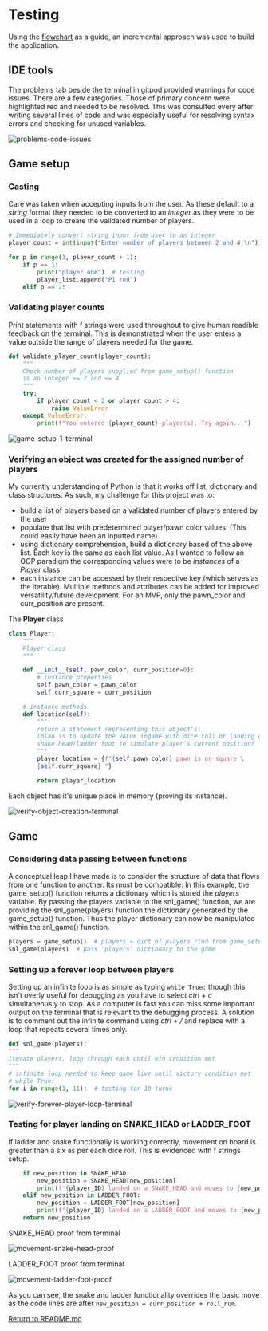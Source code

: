 # Testing

Using the [flowchart](docs/wireframes/flowchart.png "Game logic flowchart") as a guide, an incremental approach was used to build the application.

## IDE tools
The problems tab beside the terminal in gitpod provided warnings for code issues.  There are a few categories. Those of primary concern were highlighted red and needed to be resolved.
This was consulted every after writing several lines of code and was especially useful for resolving syntax errors and checking for unused variables.

![problems-code-issues](docs/readme/problems-code-issues.png "problems-code-issues")

## Game setup
### Casting
Care was taken when accepting inputs from the user.  As these default to a *string* format they needed to be converted to an *integer* as they were to be used in a loop to create the validated number of players.

``` python
# Immediately convert string input from user to an integer
player_count = int(input("Enter number of players between 2 and 4:\n"))
```

``` python
for p in range(1, player_count + 1):
    if p == 1:
        print("player one")  # testing
        player_list.append("P1 red")
    elif p == 2:
```

### Validating player counts
Print statements with f strings were used throughout to give human readible feedback on the terminal.  This is demonstrated when the user enters a value outside the range of players needed for the game.

``` python
def validate_player_count(player_count):
    """
    Check number of players supplied from game_setup() function
    is an integer >= 2 and <= 4
    """
    try:
        if player_count < 2 or player_count > 4:
            raise ValueError
    except ValueError:
        print(f"You entered {player_count} player(s). Try again...")
```

![game-setup-1-terminal](docs/readme/game-setup-1.png "game-setup-1-terminal")

### Verifying an object was created for the assigned number of players
My currently understanding of Python is that it works off list, dictionary and class structures.  As such, my challenge for this project was to:
- build a list of players based on a validated number of players entered by the user
- populate that list with predetermined player/pawn color values. (This could easily have been an inputted name)
- using dictionary comprehension, build a dictionary based of the above list.  Each key is the same as each list value. As I wanted to follow an OOP paradigm the corresponding values were to be *instances* of a *Player* class.
- each instance can be accessed by their respective key (which serves as the iterable).  Multiple methods and attributes can be added for improved versatility/future development.  For an MVP, only the pawn_color and curr_position are present.

The **Player** class
``` python
class Player:
    """
    Player class
    """

    def __init__(self, pawn_color, curr_position=0):
        # instance properties
        self.pawn_color = pawn_color
        self.curr_square = curr_position

    # instance methods
    def location(self):
        """
        return a statement representing this object's:
        (plan is to update the VALUE ingame with dice roll or landing on a \
        snake head/ladder foot to simulate player's current position)
        """
        player_location = {f"{self.pawn_color} pawn is on square \
        {self.curr_square} "}

        return player_location
```

Each object has it's unique place in memory (proving its instance).

![verify-object-creation-terminal](docs/readme/verify-object-instance-of-a-class-creation.png "verify-object-creation-terminal")

## Game
### Considering data passing between functions
A conceptual leap I have made is to consider the structure of data that flows from one function to another.  Its must be compatible.  In this example, the game_setup() function returns a dictionary which is stored the *players* variable. By passing the players variable to the snl_game() function, we are providing the snl_game(players) function the dictionary generated by the game_setup() function.  Thus the player dictionary can now be manipulated within the snl_game() function.

``` python
players = game_setup()  # players = dict of players rtnd from game_setup()
snl_game(players)  # pass 'players' dictionary to the game
```


### Setting up a forever loop between players
Setting up an infinite loop is as simple as typing `while True:` though this isn't overly useful for debugging as you have to select *ctrl + c* simultaneously to stop.  As a computer is fast you can miss some important output on the terminal that is relevant to the debugging process.  A solution is to comment out the infinite command using *ctrl + /* and replace with a loop that repeats several times only.

``` python
def snl_game(players):
"""
Iterate players, loop through each until win condition met
"""
# infinite loop needed to keep game live until victory condition met
# while True:
for i in range(1, 11):  # testing for 10 turns
```

![verify-forever-player-loop-terminal](docs/readme/verify-forever-player-loop.png "verify-forever-player-loop-terminal")


### Testing for player landing on SNAKE_HEAD or LADDER_FOOT
If ladder and snake functionaliy is working correctly, movement on board is greater than a six as per each dice roll.  This is evidenced with f strings setup.
``` python
    if new_position in SNAKE_HEAD:
        new_position = SNAKE_HEAD[new_position]
        print(f"{player_ID} landed on a SNAKE_HEAD and moves to {new_position}")
    elif new_position in LADDER_FOOT:
        new_position = LADDER_FOOT[new_position]
        print(f"{player_ID} landed on a LADDER_FOOT and moves to {new_position}")
    return new_position
```

SNAKE_HEAD proof from terminal

![movement-snake-head-proof](docs/readme/movement-snake-head-proof.png "movement-snake-head-proof")

LADDER_FOOT proof from terminal

![movement-ladder-foot-proof](docs/readme/movement-ladder-foot-proof.png "movement-ladder-foot-proof")

As you can see, the snake and ladder functionality overrides the basic move as the code lines are after `new_position = curr_position + roll_num`.




[Return to README.md](README.md)